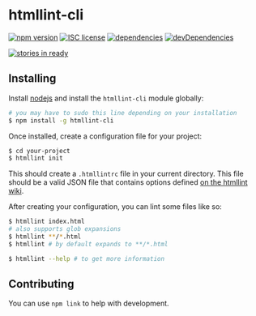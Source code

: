 htmllint-cli
============

[![npm version](http://img.shields.io/npm/v/htmllint-cli.svg?style=flat-square)](https://npmjs.org/package/htmllint-cli)
[![ISC license](http://img.shields.io/npm/l/htmllint-cli.svg?style=flat-square)](https://npmjs.org/package/htmllint-cli)
[![dependencies](http://img.shields.io/david/htmllint/htmllint-cli.svg?style=flat-square)](https://david-dm.org/htmllint/htmllint-cli)
[![devDependencies](http://img.shields.io/david/dev/htmllint/htmllint-cli.svg?style=flat-square)](https://david-dm.org/htmllint/htmllint-cli)

[![stories in ready](https://badge.waffle.io/htmllint/htmllint-cli.svg?label=ready&title=Ready)](http://waffle.io/htmllint/htmllint-cli)

Installing
----------

Install [nodejs](http://nodejs.org/) and install the `htmllint-cli` module globally:

```sh
# you may have to sudo this line depending on your installation
$ npm install -g htmllint-cli
```

Once installed, create a configuration file for your project:

```sh
$ cd your-project
$ htmllint init
```

This should create a `.htmllintrc` file in your current directory. This file should
be a valid JSON file that contains options defined
[on the htmllint wiki](https://github.com/htmllint/htmllint/wiki/Options).

After creating your configuration, you can lint some files like so:

```sh
$ htmllint index.html
# also supports glob expansions
$ htmllint **/*.html
$ htmllint # by default expands to **/*.html

$ htmllint --help # to get more information
```

Contributing
------------

You can use `npm link` to help with development.
